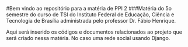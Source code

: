 #Bem vindo ao repositório para a matéria de PPI 2 
###Matéria do 5o semestre do curso de TSI do Instituto Federal de Educação, Ciência e Tecnologia de Brasília administrada pelo professor Dr. Fábio Henrique.

Aqui será inserido os códigos e documentos relacionados ao projeto que será criado nessa matéria. No caso uma rede social usando Django.
